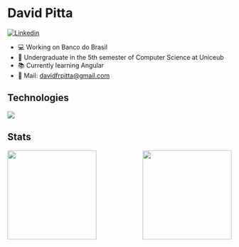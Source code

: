 # David Pitta

[![Linkedin](https://skillicons.dev/icons?i=linkedin)](https://www.linkedin.com/in/davidfrpitta/)
- 💻 Working on Banco do Brasil
- 📖 Undergraduate in the 5th semester of Computer Science at Uniceub
- 📚 Currently learning Angular
- 📧 Mail: davidfrpitta@gmail.com

## Technologies
<img src="https://skillicons.dev/icons?i=py,php,angular,ts,bootstrap,js,html,css,fastapi,flask,git" />

## Stats
<div style="display: flex; justify-content: space-between;">
    <img src="https://github-readme-stats.vercel.app/api/top-langs/?username=davidpitta&layout=donut&theme=dracula" height="200" />
    <img src="https://github-readme-stats.vercel.app/api?username=davidpitta&show_icons=true&theme=dracula" height="200" />
</div>

